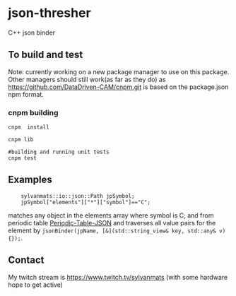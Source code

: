 # json-thresher
C++ json binder

## To build and test

Note: currently working on a new package manager to use on this package.  Other managers should still 
work(as far as they do) as https://github.com/DataDriven-CAM/cnpm.git is based on the package.json npm format.

### cnpm building

```
cnpm  install

cnpm lib

#building and running unit tests
cnpm test

```
## Examples

```
    sylvanmats::io::json::Path jpSymbol;
    jpSymbol["elements"]["*"]["symbol"]=="C";

```
matches any object in the elements array where symbol is C; and from periodic table [Periodic-Table-JSON](https://github.com/Bowserinator/Periodic-Table-JSON.git) 
and traverses all value pairs for the element by ```jsonBinder(jpName, [&](std::string_view& key, std::any& v){});```.  

## Contact

My twitch stream is https://www.twitch.tv/sylvanmats
(with some hardware hope to get active)